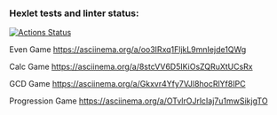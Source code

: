 ### Hexlet tests and linter status:
[![Actions Status](https://github.com/Ymirotvorenie/java-project-61/actions/workflows/hexlet-check.yml/badge.svg)](https://github.com/Ymirotvorenie/java-project-61/actions)

Even Game
https://asciinema.org/a/oo3IRxq1FljkL9mnIejde1QWg

Calc Game
https://asciinema.org/a/8stcVV6D5IKiOsZQRuXtUCsRx

GCD Game
https://asciinema.org/a/Gkxvr4Yfy7VJl8hocRlYf8IPC

Progression Game
https://asciinema.org/a/OTvlrOJrlcIaj7u1mwSikjgTO
